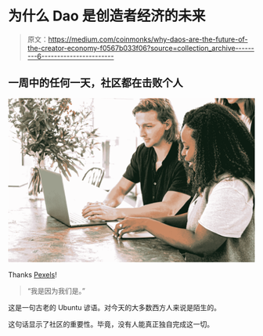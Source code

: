 # 为什么 Dao 是创造者经济的未来

> 原文：<https://medium.com/coinmonks/why-daos-are-the-future-of-the-creator-economy-f0567b033f06?source=collection_archive---------6----------------------->

## 一周中的任何一天，社区都在击败个人

![](img/3e274d1ffaee48ddeceba6f11afc86fe.png)

Thanks [Pexels](https://www.pexels.com/photo/man-working-on-a-laptop-while-woman-takes-notes-3153208/)!

> “我是因为我们是。”

这是一句古老的 Ubuntu 谚语。对今天的大多数西方人来说是陌生的。

这句话显示了社区的重要性。毕竟，没有人能真正独自完成这一切。